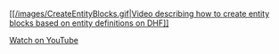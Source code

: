 <a href="./images/CreateEntityBlocks.gif" target="_blank">[[/images/CreateEntityBlocks.gif|Video describing how to create entity blocks based on entity definitions on DHF]]</a>

[Watch on YouTube](https://youtu.be/ZdHoP9SCbNE?t=19)